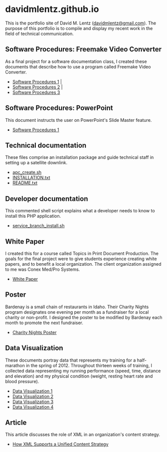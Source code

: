 # davidmlentz.github.io
This is the portfolio site of David M. Lentz (davidmlentz@gmail.com). The purpose of this portfolio is to compile and display my recent work in the field of technical communication.

## Software Procedures: Freemake Video Converter
As a final project for a software documentation class, I created these documents that describe how to use a program called Freemake Video Converter.
- [Software Procedures 1](http://davidmlentz.github.io/software_procedures1.html) | 
- [Software Procedures 2](http://davidmlentz.github.io/software_procedures2.html) | 
- [Software Procedures 3](http://davidmlentz.github.io/software_procedures3.html)

## Software Procedures: PowerPoint
This document instructs the user on PowerPoint's Slide Master feature.
- [Software Procedures 1](http://davidmlentz.github.io/PowerPoint.pdf)

## Technical documentation
These files comprise an installation package and guide technical staff in setting up a satellite downlink.

- [apc_create.sh](http://davidmlentz.github.io/apc_create.sh)
- [INSTALLATION.txt](http://davidmlentz.github.io/INSTALLATION.txt)
- [README.txt](http://davidmlentz.github.io/README.txt)

## Developer documentation
This commented shell script explains what a developer needs to know to install this PHP application.
- [service_branch_install.sh](http://davidmlentz.github.io/service_branch_install.sh)

## White Paper
I created this for a course called Topics in Print Document Production. The goals for the final project were to give students experience creating white papers, and to benefit a local organization. The client organization assigned to me was Conex Med/Pro Systems.
- [White Paper](http://davidmlentz.github.io/white_paper.pdf)

## Poster
Bardenay is a small chain of restaurants in Idaho. Their Charity Nights program designates one evening per month as a fundraiser for a local charity or non-profit. I designed the poster to be modified by Bardenay each month to promote the next fundraiser.
- [Charity Nights Poster](http://davidmlentz.github.io/charity_nights_poster.pdf)

## Data Visualization
These documents portray data that represents my training for a half-marathon in the spring of 2012. Throughout thirteen weeks of training, I collected data representing my running performance (speed, time, distance and elevation) and my physical condition (weight, resting heart rate and blood pressure).
- [Data Visualization 1](http://davidmlentz.github.io/data_visualization1.pdf)
- [Data Visualization 2](http://davidmlentz.github.io/data_visualization2.pdf)
- [Data Visualization 3](http://davidmlentz.github.io/data_visualization3.pdf)
- [Data Visualization 4](http://davidmlentz.github.io/data_visualization4.pdf)

## Article
This article discusses the role of XML in an organization's content strategy.
- [How XML Supports a Unified Content Strategy](http://davidmlentz.github.io/HowXMLSupportsaUnifiedContentStrategy.pdf)
